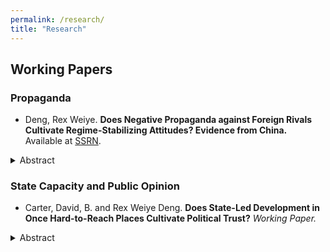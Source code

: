 ```yaml
---
permalink: /research/
title: "Research"
---
```


  
## Working Papers

### Propaganda
  * Deng, Rex Weiye. **Does Negative Propaganda against Foreign Rivals Cultivate Regime-Stabilizing Attitudes? Evidence from China.** Available at [SSRN](https://papers.ssrn.com/sol3/papers.cfm?abstract_id=4478410).

<details><summary>Abstract</summary>

Authoritarian regimes massively engage in "negative propaganda" that spreads disproportionately derogatory information defaming foreign rivals. Can such propaganda shape public opinion that stabilizes the regime? I argue that negative propaganda can arouse opposition to the democratic regime and democratic reform because it incites fear of the liberal regime, but it does not necessarily improve regime support. By analyzing over 800,000 Weibo posts from Chinese state-affiliated media, I show that negative propaganda has been consistently prevalent and potentially fear-inducing. With a survey experiment in China, I find that exposure to negative propaganda significantly lowers evaluations of the democratic regime and preference for democratic reform. It also induces fear, which substantially mediates the treatment effects. However, negative propaganda does not significantly improve evaluations of the domestic regime. These results contribute to the understanding of how emotions embedded in propaganda shape public opinion and how authoritarian regimes survive in a changing information environment. 
  
</details>

### State Capacity and Public Opinion
* Carter, David, B. and Rex Weiye Deng. **Does State-Led Development in Once Hard-to-Reach Places Cultivate Political Trust?** _Working Paper._
<details><summary>Abstract</summary>

The most rugged and remote areas of contemporary states have historically had less state presence. Since the middle of the 20th century, most states have steadily increased their presence in these formerly ``ungoverned'' spaces. This increase in state presence involves increases in administrative capacity, the promotion of infrastructure, and development projects aimed to increase tax revenue and foster closer connections to the central government. Theoretical arguments about the consequences of increased state presence range from assertions that citizens in these areas resist and dislike the state, to the idea that state presence can increase trust in government and foster greater social trust among anonymous individuals. Lacking is much evidence over whether and how individual-level attitudes towards the state and fellow citizens are distinct in rugged areas of the state with contemporary development projects. We provide evidence on this front using detailed spatial data on terrain ruggedness, contemporary infrastructure developments, historical proxies for state penetration, and two different geographically specific surveys. We demonstrate that individuals in rugged areas with greater contemporary development footprints exhibit more trust in the central government and higher levels of social trust.
  
</details>
